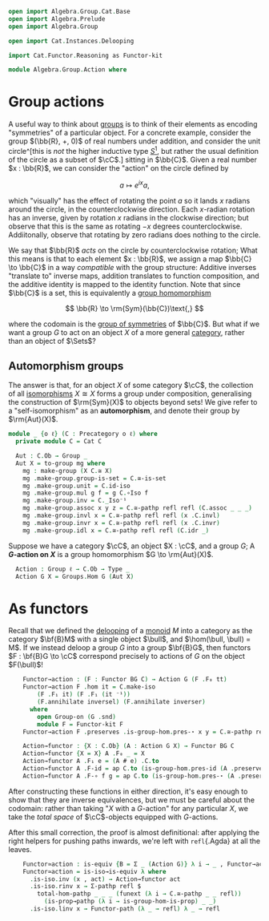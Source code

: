 ```agda
open import Algebra.Group.Cat.Base
open import Algebra.Prelude
open import Algebra.Group

open import Cat.Instances.Delooping

import Cat.Functor.Reasoning as Functor-kit

module Algebra.Group.Action where
```

<!--
```agda
open Functor
```
-->

# Group actions

A useful way to think about [groups] is to think of their elements as
encoding "symmetries" of a particular object. For a concrete example,
consider the group $(\bb{R}, +, 0)$ of real numbers under addition, and
consider the unit circle^[this is _not_ the higher inductive type [$S^1$],
but rather the usual definition of the circle as a subset of $\cC$.]
sitting in $\bb{C}$. Given a real number $x : \bb{R}$, we can consider
the "action" on the circle defined by

[groups]: Algebra.Group.html
[$S^1$]: Homotopy.Space.Circle.html

$$
a \mapsto e^{ix}a\text{,}
$$

which "visually" has the effect of rotating the point $a$ so it lands
$x$ radians around the circle, in the counterclockwise direction. Each
$x$-radian rotation has an inverse, given by rotation $x$ radians in the
clockwise direction; but observe that this is the same as rotating $-x$
degrees counterclockwise. Addiitonally, observe that rotating by zero
radians does nothing to the circle.

We say that $\bb{R}$ _acts_ on the circle by counterclockwise rotation;
What this means is that to each element $x : \bb{R}$, we assign a map
$\bb{C} \to \bb{C}$ in a way _compatible_ with the group structure:
Additive inverses "translate to" inverse maps, addition translates to
function composition, and the additive identity is mapped to the
identity function. Note that since $\bb{C}$ is a set, this is
equivalently a [group homomorphism]

$$
\bb{R} \to \rm{Sym}(\bb{C})\text{,}
$$

where the codomain is the [group of symmetries] of $\bb{C}$. But what if
we want a group $G$ to act on an object $X$ of a more general
[category], rather than an object of $\Sets$?

[group homomorphism]: Algebra.Group.html#group-homomorphisms
[group of symmetries]: Algebra.Group.html#symmetric-groups
[category]: Cat.Base.html

## Automorphism groups

The answer is that, for an object $X$ of some category $\cC$, the
collection of all [isomorphisms] $X \cong X$ forms a group under
composition, generalising the construction of $\rm{Sym}(X)$ to objects
beyond sets! We give refer to a "self-isomorphism" as an
**automorphism**, and denote their group by $\rm{Aut}(X)$.

[isomorphisms]: Cat.Morphism.html#isos

```agda
module _ {o ℓ} (C : Precategory o ℓ) where
  private module C = Cat C

  Aut : C.Ob → Group _
  Aut X = to-group mg where
    mg : make-group (X C.≅ X)
    mg .make-group.group-is-set = C.≅-is-set
    mg .make-group.unit = C.id-iso
    mg .make-group.mul g f = g C.∘Iso f
    mg .make-group.inv = C._Iso⁻¹
    mg .make-group.assoc x y z = C.≅-pathp refl refl (C.assoc _ _ _)
    mg .make-group.invl x = C.≅-pathp refl refl (x .C.invl)
    mg .make-group.invr x = C.≅-pathp refl refl (x .C.invr)
    mg .make-group.idl x = C.≅-pathp refl refl (C.idr _)
```

Suppose we have a category $\cC$, an object $X : \cC$, and a group
$G$; A **$G$-action on $X$** is a group homomorphism $G \to
\rm{Aut}(X)$.

```agda
  Action : Group ℓ → C.Ob → Type _
  Action G X = Groups.Hom G (Aut X)
```

# As functors

Recall that we defined the [delooping] of a [monoid] $M$ into a category
as the category $\bf{B}M$ with a single object $\bull$, and $\hom(\bull,
\bull) = M$. If we instead deloop a group $G$ into a group $\bf{B}G$,
then functors $F : \bf{B}G \to \cC$ correspond precisely to actions
of $G$ on the object $F(\bull)$!

[delooping]: Cat.Instances.Delooping.html
[monoid]: Algebra.Monoid.html

<!--
```agda
  module _ {G : Group ℓ} where
    private BG = B (Group-on.underlying-monoid (G .snd) .snd) ^op
```
-->

```agda
    Functor→action : (F : Functor BG C) → Action G (F .F₀ tt)
    Functor→action F .hom it = C.make-iso
        (F .F₁ it) (F .F₁ (it ⁻¹))
        (F.annihilate inversel) (F.annihilate inverser)
      where
        open Group-on (G .snd)
        module F = Functor-kit F
    Functor→action F .preserves .is-group-hom.pres-⋆ x y = C.≅-pathp refl refl (F .F-∘ _ _)

    Action→functor : {X : C.Ob} (A : Action G X) → Functor BG C
    Action→functor {X = X} A .F₀ _ = X
    Action→functor A .F₁ e = (A # e) .C.to
    Action→functor A .F-id = ap C.to (is-group-hom.pres-id (A .preserves))
    Action→functor A .F-∘ f g = ap C.to (is-group-hom.pres-⋆ (A .preserves) _ _)
```

After constructing these functions in either direction, it's easy enough
to show that they are inverse equivalences, but we must be careful about
the codomain: rather than taking "$X$ with a $G$-action" for any
particular $X$, we take the _total space_ of $\cC$-objects equipped
with $G$-actions.

After this small correction, the proof is almost definitional: after
applying the right helpers for pushing paths inwards, we're left with
`refl`{.Agda} at all the leaves.

```agda
    Functor≃action : is-equiv {B = Σ _ (Action G)} λ i → _ , Functor→action i
    Functor≃action = is-iso→is-equiv λ where
      .is-iso.inv (x , act) → Action→functor act
      .is-iso.rinv x → Σ-pathp refl $
        total-hom-pathp _ _ _ (funext (λ i → C.≅-pathp _ _ refl))
          (is-prop→pathp (λ i → is-group-hom-is-prop) _ _)
      .is-iso.linv x → Functor-path (λ _ → refl) λ _ → refl
```
